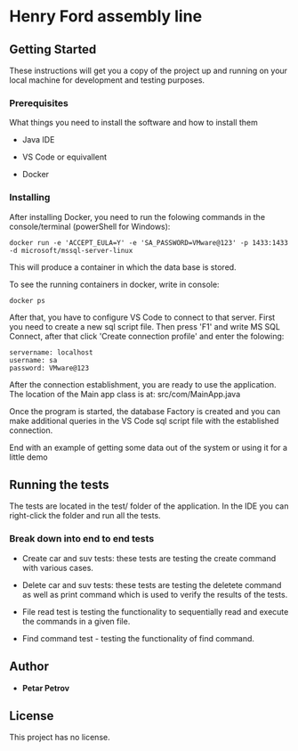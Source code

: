 # Henry Ford assembly line

## Getting Started

These instructions will get you a copy of the project up and running on your local machine for development and testing purposes.

### Prerequisites

What things you need to install the software and how to install them

* Java IDE

* VS Code or equivallent

* Docker

### Installing

After installing Docker, you need to run the folowing commands in the
console/terminal (powerShell for Windows):
```
docker run -e 'ACCEPT_EULA=Y' -e 'SA_PASSWORD=VMware@123' -p 1433:1433 -d microsoft/mssql-server-linux
```
This will produce a container in which the data base is stored.

To see the running containers in docker, write in console:
```
docker ps
```

After that, you have to configure VS Code to connect to that server.
First you need to create a new sql script file. Then press 'F1' and write MS SQL Connect,
after that click 'Create connection profile' and enter the folowing:

```
servername: localhost
username: sa
password: VMware@123
```
After the connection establishment, you are ready to use the application.
The location of the Main app class is at: src/com/MainApp.java

Once the program is started, the database Factory is created and you can
make additional queries in the VS Code sql script file with the established connection.

End with an example of getting some data out of the system or using it for a little demo

## Running the tests

The tests are located in the test/ folder of the application. In the IDE you can right-click
the folder and run all the tests.

### Break down into end to end tests

* Create car and suv tests: these tests are testing the create command with various cases.

* Delete car and suv tests: these tests are testing the deletete command as well as print command
  which is used to verify the results of the tests.

* File read test is testing the functionality to sequentially read and execute
  the commands in a given file.

* Find command test - testing the functionality of find command.

## Author

* **Petar Petrov**

## License

This project has no license.

